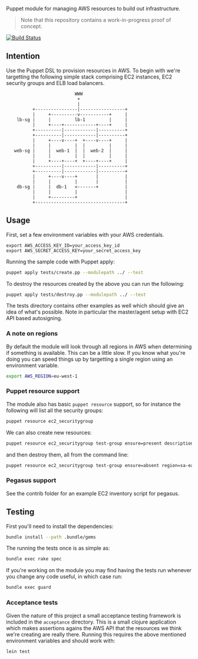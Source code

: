 Puppet module for managing AWS resources to build out infrastructure.

> Note that this repository contains a work-in-progress proof of
> concept.

[![Build
Status](https://magnum.travis-ci.com/puppetlabs/puppetlabs-aws.svg?token=RqtxRv25TsPVz69Qso5L&branch=master)](https://magnum.travis-ci.com/puppetlabs/puppetlabs-aws)

## Intention

Use the Puppet DSL to provision resources in AWS. To begin with we're
targetting the following simple stack comprising EC2 instances, EC2
security groups and ELB load balancers.

```
                          WWW
                           +
                           |
          +----------------|-----------------+
          |     +----------v-----------+     |
    lb-sg |     |         lb-1         |     |
          |     +----+------------+----+     |
          +----------|------------|----------+
          +----------|------------|----------+
          |     +----v----+  +----v----+     |
          |     |         |  |         |     |
   web-sg |     |  web-1  |  |  web-2  |     |
          |     |         |  |         |     |
          |     +----+----+  +----+----+     |
          +----------|------------|----------+
          +----------|------------|----------+
          |     +----v----+       |          |
          |     |         |       |          |
    db-sg |     |  db-1   <-------+          |
          |     |         |                  |
          |     +---------+                  |
          +----------------------------------+
```

## Usage

First, set a few environment variables with your AWS credentials.

```
export AWS_ACCESS_KEY_ID=your_access_key_id
export AWS_SECRET_ACCESS_KEY=your_secret_access_key
```

Running the sample code with Puppet apply:

```bash
puppet apply tests/create.pp --modulepath ../ --test
```

To destroy the resources created by the above you can run the following:

```bash
puppet apply tests/destroy.pp --modulepath ../ --test
```

The tests directory contains other examples as well which should give an
idea of what's possible. Note in particular the master/agent setup with
EC2 API based autosigning.

### A note on regions

By default the module will look through all regions in AWS when
determining if something is available. This can be a little slow. If you
know what you're doing you can speed things up by targetting a single
region using an environment variable.

```bash
export AWS_REGION=eu-west-1
```

### Puppet resource support

The module also has basic `puppet resource` support, so for instance the
following will list all the security groups:

```bash
puppet resource ec2_securitygroup
```

We can also create new resources:

```bash
puppet resource ec2_securitygroup test-group ensure=present description="test description" region=sa-east-1
```

and then destroy them, all from the command line:

```bash
puppet resource ec2_securitygroup test-group ensure=absent region=sa-east-1
```

### Pegasus support

See the contrib folder for an example EC2 inventory script for pegasus.


## Testing

First you'll need to install the dependencies:

```bash
bundle install --path .bundle/gems
```

The running the tests once is as simple as:

```bash
bundle exec rake spec
```

If you're working on the module you may find having the tests run
whenever you change any code useful, in which case run:

```bash
bundle exec guard
```

### Acceptance tests

Given the nature of this project a small acceptance testing framework is
included in the `acceptance` directory. This is a small clojure
application which makes assertions agains the AWS API that the resources
we think we're creating are really there. Running this requires the
above mentioned environment variables and should work with:

```bash
lein test
```
